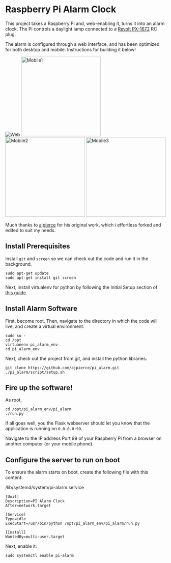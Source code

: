 # Raspberry Pi Alarm Clock
This project takes a Raspberry Pi and, web-enabling it, turns it into an alarm
clock. The Pi controls a daylight lamp connected to a [Revolt PX-1672](http://www.revolt-power.de/USB-Dongle-PX-1674-919.shtml) RC plug.

The alarm is configured through a web interface, and has been optimized for
both desktop and mobile. Instructions for building it below!

![Web](https://i.imgur.com/l2SCImB.jpg)
<img alt="Mobile1" src="https://i.imgur.com/55pL5aV.png" width=250 />
<img alt="Mobile2" src="https://i.imgur.com/PpwkZcm.png" width=250 />
<img alt="Mobile3" src="https://i.imgur.com/yriXSCj.png" width=250 />

Much thanks to [ajpierce](https://github.com/ajpierce/) for his original work, which i effortless forked and edited to suit my needs. 

## Install Prerequisites
Install `git` and `screen` so we can check out the code and run it in the
background.
```
sudo apt-get update
sudo apt-get install git screen
```

Next, install virtualenv for python by following the Initial Setup section of
[this guide](http://raspberry.io/wiki/how-to-get-python-on-your-raspberrypi/).

## Install Alarm Software
First, become root. Then, navigate to the directory in which the code will
live, and create a virtual environment:
```
sudo su -
cd /opt
virtuanenv pi_alarm_env
cd pi_alarm_env
```
Next, check out the project from git, and install the python libraries:
```
git clone https://github.com/ajpierce/pi_alarm.git
./pi_alarm/script/setup.sh
```

## Fire up the software!
As root,
```
cd /opt/pi_alarm_env/pi_alarm
./run.py
```

If all goes well, you the Flask webserver should let you know that the
application is running on `0.0.0.0:99`.

Navigate to the IP address Port 99 of your Raspberry Pi from a browser on another
computer (or your mobile phone). 


## Configure the server to run on boot
To ensure the alarm starts on boot, create the following file with this content:

/lib/systemd/system/pi-alarm.service

```
[Unit]
Description=PI Alarm Clock
After=network.target

[Service]
Type=idle
ExecStart=/usr/bin/python /opt/pi_alarm_env/pi_alarm/run.py

[Install]
WantedBy=multi-user.target
```

Next, enable it:

```
sudo systemctl enable pi-alarm
```



